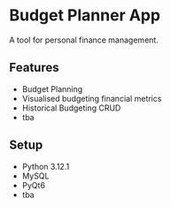 # Budget Planner App  
A tool for personal finance management.

## Features
- Budget Planning
- Visualised budgeting financial metrics
- Historical Budgeting CRUD
- tba

## Setup
- Python 3.12.1
- MySQL
- PyQt6
- tba


